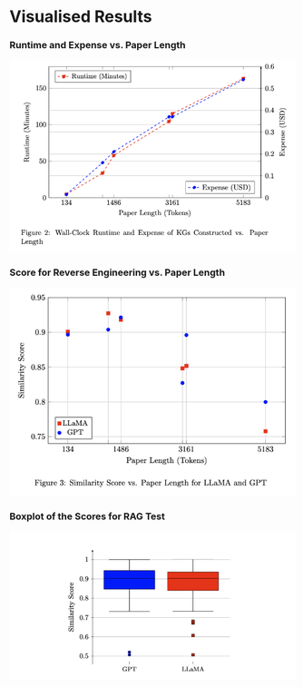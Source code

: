 # Visualised Results

### Runtime and Expense vs. Paper Length

![Runtime and Expense vs. Paper Length](./figures/runtime-expense.png)

### Score for Reverse Engineering vs. Paper Length

![Score Reverse Engineering vs. Paper Length](./figures/re.png)

### Boxplot of the Scores for RAG Test

![Boxplot of the Scores for RAG Test](./figures/rag.png)
